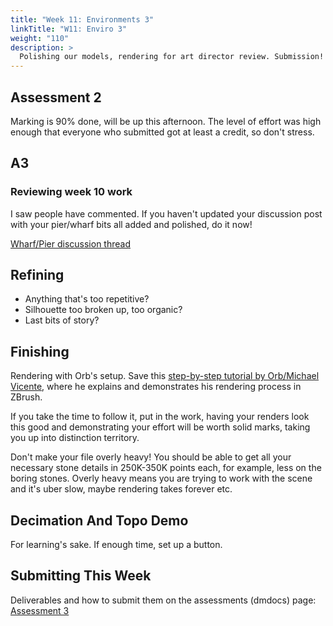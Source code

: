 ```yaml
---
title: "Week 11: Environments 3"
linkTitle: "W11: Enviro 3"
weight: "110"
description: >
  Polishing our models, rendering for art director review. Submission!
---
```


## Assessment 2

Marking is 90% done, will be up this afternoon. The level of effort was high enough that everyone who submitted got at least a credit, so don't stress.

## A3

### Reviewing week 10 work

I saw people have commented. If you haven't updated your discussion post with your pier/wharf bits all added and polished, do it now!

[Wharf/Pier discussion thread](https://laureate-au.blackboard.com/webapps/discussionboard/do/message?action=list_messages&course_id=_83852_1&nav=discussion_board_entry&conf_id=_133461_1&forum_id=_804661_1&message_id=_1912076_1)

## Refining

* Anything that's too repetitive?
* Silhouette too broken up, too organic?
* Last bits of story?

## Finishing

Rendering with Orb's setup.
Save this [step-by-step tutorial by Orb/Michael Vicente](https://laureateaus-my.sharepoint.com/:v:/g/personal/daniel_mcgillick_laureate_edu_au/Ea6azVT_8EpKjeq_YFqng-ABfNCHg1-LgWcGkiTcwCYEWA?e=meF9tb), where he explains and demonstrates his rendering process in ZBrush.

If you take the time to follow it, put in the work, having your renders look this good and demonstrating your effort will be worth solid marks, taking you up into distinction territory.

Don't make your file overly heavy! You should be able to get all your necessary stone details in 250K-350K points each, for example, less on the boring stones. Overly heavy means you are trying to work with the scene and it's uber slow, maybe rendering takes forever etc.

## Decimation And Topo Demo

For learning's sake.
If enough time, set up a button.

## Submitting This Week

Deliverables and how to submit them on the assessments (dmdocs) page:
<a class="btn btn-lg btn-primary mr-3 mb-4" href="../assessments/#assessment-3-high-poly-environments">Assessment 3</a>